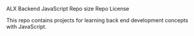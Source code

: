 ALX Backend JavaScript
Repo size Repo License

This repo contains projects for learning back end development concepts with JavaScript.
